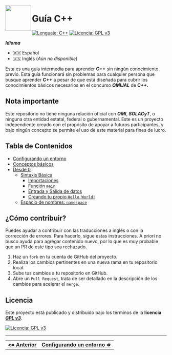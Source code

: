 <p>
  <img align="left" height="80" src="https://upload.wikimedia.org/wikipedia/commons/thumb/1/18/ISO_C%2B%2B_Logo.svg/306px-ISO_C%2B%2B_Logo.svg.png">
  <h1>Guía C++</h1>
</p>

[![Lenguaje: C++](https://img.shields.io/badge/Lenguaje-C++-red)](https://en.wikipedia.org/wiki/C++)
[![Licencia: GPL v3](https://img.shields.io/badge/Licencia-GPLv3-blue)](https://www.gnu.org/licenses/gpl-3.0)



***Idioma***
- 🇲🇽 Español
- 🇺🇸 Inglés (*Aún no disponible*)


Esta es una guía intermedia para aprender **C++** sin ningún conocimiento previo. Esta guía funcionará sin problemas para cualquier persona que busque aprender **C++** a pesar de que está diseñada para cubrir los conocimientos básicos necesarios en el concurso ***OMIJAL*** de **C++.**



## Nota importante

Este repositorio no tiene ninguna relación oficial con ***OMI***, ***SOLACyT***, o ninguna otra entidad estatal, federal o gubernamental. Este es un proyecto independiente creado con el propósito de apoyar a futuros participantes, y bajo ningún concepto se permite el uso de este material para fines de lucro.



## Tabla de Contenidos

- [Configurando un entorno](./es/setup-your-environment/README.md)
- [Conceptos básicos](./es/definitions/README.md)
- [Desde 0](./es/from-cero/README.md)
  - [Sintaxis Básica](./es/from-cero/basic-syntax.md#sintaxis-basica)
    - [Importaciones](./es/from-cero/basic-syntax.md#importaciones)
    - [Función `main`](./es/from-cero/basic-syntax.md#función-main)
    - [Entrada y Salida de datos](./es/from-cero/basic-syntax.md#entrada-y-salida-de-datos)
    - [Creando tu propio `Hello World!`](./es/from-cero/basic-syntax.md#creando-tu-propio-hello-world)
  - [Espacio de nombres: `namespace`](./es/from-cero/namespace.md)



## ¿Cómo contribuir?

Puedes ayudar a contribuir con las traducciones a inglés o con la corrección de errores. Para hacerlo, sigue estas instrucciones. A priori no busco ayuda para agregar contenido nuevo, por lo que es muy probable que un PR de este tipo sea rechazado.

1. Haz un `fork` en tu cuenta de GitHub del proyecto.
2. Realiza los cambios pertinentes en una nueva rama en tu repositorio local.
3. Sube tus cambios a tu repositorio en GitHub.
4. Abre un `Pull Request`, trata de ser detallado en la descripción de los cambios para acelerar el `merge`.



## Licencia

Este proyecto está publicado y distribuido bajo los términos de la **licencia** [***GPL v3***](https://www.gnu.org/licenses/gpl-3.0).

[![Licencia: GPL v3](https://img.shields.io/badge/Licencia-GPLv3-blue.svg)](https://www.gnu.org/licenses/gpl-3.0)



<hr><div align="center"><table><tr>
  <td><b><a href="#guía-c"><=  Anterior  </a></b></td>
  <td><b><a href="./es/setup-your-environment/README.md">  Configurando un entorno  =></a></b></td>
</tr></table></div>